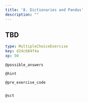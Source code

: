 ```yaml
---
title: '8. Dictionaries and Pandas'
description: ""
---
```


## TBD

```yaml
type: MultipleChoiceExercise
key: d24c684f4a
xp: 50
```



`@possible_answers`


`@hint`


`@pre_exercise_code`
```{python}

```

`@sct`
```{python}

```

